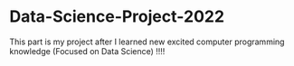 # Data-Science-Project-2022
This part is my  project after I learned new excited computer programming knowledge (Focused on Data Science) !!!!
